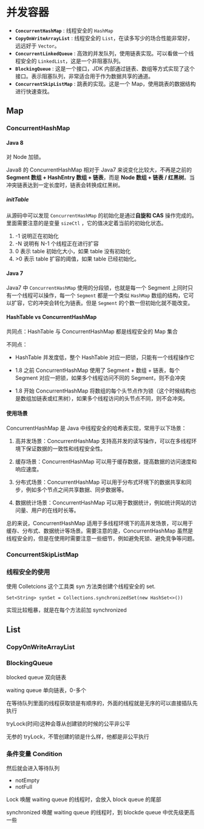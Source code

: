 # 并发容器

- **`ConcurrentHashMap`** : 线程安全的 `HashMap`
- **`CopyOnWriteArrayList`** : 线程安全的 `List`，在读多写少的场合性能非常好，远远好于 `Vector`。
- **`ConcurrentLinkedQueue`** : 高效的并发队列，使用链表实现。可以看做一个线程安全的 `LinkedList`，这是一个非阻塞队列。
- **`BlockingQueue`** : 这是一个接口，JDK 内部通过链表、数组等方式实现了这个接口。表示阻塞队列，非常适合用于作为数据共享的通道。
- **`ConcurrentSkipListMap`** : 跳表的实现。这是一个 Map，使用跳表的数据结构进行快速查找。

## Map

### ConcurrentHashMap

#### Java 8

对 Node 加锁。

Java8 的 ConcurrentHashMap 相对于 Java7 来说变化比较大，不再是之前的 **Segment 数组 + HashEntry 数组 + 链表**，而是 **Node 数组 + 链表 / 红黑树**。当冲突链表达到一定长度时，链表会转换成红黑树。

##### initTable

从源码中可以发现 `ConcurrentHashMap` 的初始化是通过**自旋和 CAS** 操作完成的。里面需要注意的是变量 `sizeCtl` ，它的值决定着当前的初始化状态。

1. -1 说明正在初始化
2. -N 说明有 N-1 个线程正在进行扩容
3. 0 表示 table 初始化大小，如果 table 没有初始化
4. \>0 表示 table 扩容的阈值，如果 table 已经初始化。

#### Java 7

Java7 中 `ConcurrentHashMap` 使用的分段锁，也就是每一个 Segment 上同时只有一个线程可以操作，每一个 `Segment` 都是一个类似 `HashMap` 数组的结构，它可以扩容，它的冲突会转化为链表。但是 `Segment` 的个数一但初始化就不能改变。

#### HashTable vs ConcurrentHashMap

共同点：HashTable 与 ConcurrentHashMap 都是线程安全的 Map 集合

不同点：

- HashTable 并发度低，整个 HashTable 对应一把锁，只能有一个线程操作它
- 1.8 之前 ConcurrentHashMap 使用了 Segment + 数组 + 链表，每个 Segment 对应一把锁，如果多个线程访问不同的 Segment，则不会冲突

- 1.8 开始 ConcurrentHashMap 将数组的每个头节点作为锁（这个时候结构也是数组加链表或红黑树），如果多个线程访问的头节点不同，则不会冲突。

#### 使用场景

ConcurrentHashMap 是 Java 中线程安全的哈希表实现，常用于以下场景：

1. 高并发场景：ConcurrentHashMap 支持高并发的读写操作，可以在多线程环境下保证数据的一致性和线程安全性。

2. 缓存场景：ConcurrentHashMap 可以用于缓存数据，提高数据的访问速度和响应速度。

3. 分布式场景：ConcurrentHashMap 可以用于分布式环境下的数据共享和同步，例如多个节点之间共享数据、同步数据等。

4. 数据统计场景：ConcurrentHashMap 可以用于数据统计，例如统计网站的访问量、用户的在线时长等。

总的来说，ConcurrentHashMap 适用于多线程环境下的高并发场景，可以用于缓存、分布式、数据统计等场景。需要注意的是，ConcurrentHashMap 虽然是线程安全的，但是在使用时需要注意一些细节，例如避免死锁、避免竞争等问题。

### ConcurrentSkipListMap

### 线程安全的使用

使用 Colletcions 这个工具类 syn 方法类创建个线程安全的 set.

`Set<String> synSet = Collections.synchronizedSet(new HashSet<>())`

实现比较粗暴，就是在每个方法前加 synchronized

## List

### CopyOnWriteArrayList

### BlockingQueue

blocked queue 双向链表

waiting queue 单向链表，0-多个

在等待队列里面的线程获取锁是有顺序的，外面的线程就是无序的可以直接插队先执行

tryLock(时间)这种会尊从创建锁的时候的公平非公平

无参的 tryLock，不管创建的锁是什么样，他都是非公平执行

### 条件变量 Condition

然后就会进入等待队列

- notEmpty
- notFull

Lock 唤醒 waiting queue 的线程时，会放入 block queue 的尾部

synchronized 唤醒 waiting queue 的线程时，到 blockde queue 中优先级更高一些

